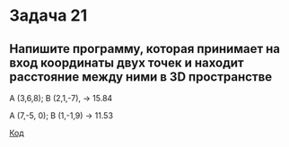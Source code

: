 # Задача 21

## Напишите программу, которая принимает на вход координаты двух точек и находит расстояние между ними в 3D пространстве

A (3,6,8); B (2,1,-7), -> 15.84

A (7,-5, 0); B (1,-1,9) -> 11.53

[Код](../Exp001/Program.cs)
